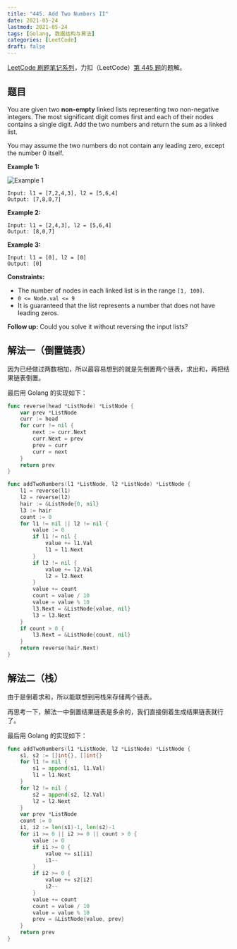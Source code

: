 ```yaml
---
title: "445. Add Two Numbers II"
date: 2021-05-24
lastmod: 2021-05-24
tags: [Golang, 数据结构与算法]
categories: [LeetCode]
draft: false
---
```


[LeetCode 刷题笔记系列](/posts/leetcode/leetcode)，力扣（LeetCode）[第 445 题](https://leetcode-cn.com/problems/add-two-numbers-ii)的题解。

<!--more-->

## 题目

You are given two **non-empty** linked lists representing two non-negative integers. The most significant digit comes first and each of their nodes contains a single digit. Add the two numbers and return the sum as a linked list.

You may assume the two numbers do not contain any leading zero, except the number 0 itself.

**Example 1:**

![Example 1](/images/leetcode/daily/445-add-two-numbers-ii/sumii-linked-list.jpg)

```text
Input: l1 = [7,2,4,3], l2 = [5,6,4]
Output: [7,8,0,7]
```

**Example 2:**

```text
Input: l1 = [2,4,3], l2 = [5,6,4]
Output: [8,0,7]
```

**Example 3:**

```text
Input: l1 = [0], l2 = [0]
Output: [0]
```

**Constraints:**

- The number of nodes in each linked list is in the range `[1, 100]`.
- `0 <= Node.val <= 9`
- It is guaranteed that the list represents a number that does not have leading zeros.

**Follow up:** Could you solve it without reversing the input lists?

## 解法一（倒置链表）

因为已经做过两数相加，所以最容易想到的就是先倒置两个链表，求出和，再把结果链表倒置。

最后用 Golang 的实现如下：

```go
func reverse(head *ListNode) *ListNode {
    var prev *ListNode
    curr := head
    for curr != nil {
        next := curr.Next
        curr.Next = prev
        prev = curr
        curr = next
    }
    return prev
}

func addTwoNumbers(l1 *ListNode, l2 *ListNode) *ListNode {
    l1 = reverse(l1)
    l2 = reverse(l2)
    hair := &ListNode{0, nil}
    l3 := hair
    count := 0
    for l1 != nil || l2 != nil {
        value := 0
        if l1 != nil {
            value += l1.Val
            l1 = l1.Next
        }
        if l2 != nil {
            value += l2.Val
            l2 = l2.Next
        }
        value += count
        count = value / 10
        value = value % 10
        l3.Next = &ListNode{value, nil}
        l3 = l3.Next
    }
    if count > 0 {
        l3.Next = &ListNode{count, nil}
    }
    return reverse(hair.Next)
}
```

## 解法二（栈）

由于是倒着求和，所以能联想到用栈来存储两个链表。

再思考一下，解法一中倒置结果链表是多余的，我们直接倒着生成结果链表就行了。

最后用 Golang 的实现如下：

```go
func addTwoNumbers(l1 *ListNode, l2 *ListNode) *ListNode {
    s1, s2 := []int{}, []int{}
    for l1 != nil {
        s1 = append(s1, l1.Val)
        l1 = l1.Next
    }
    for l2 != nil {
        s2 = append(s2, l2.Val)
        l2 = l2.Next
    }
    var prev *ListNode
    count := 0
    i1, i2 := len(s1)-1, len(s2)-1
    for i1 >= 0 || i2 >= 0 || count > 0 {
        value := 0
        if i1 >= 0 {
            value += s1[i1]
            i1--
        }
        if i2 >= 0 {
            value += s2[i2]
            i2--
        }
        value += count
        count = value / 10
        value = value % 10
        prev = &ListNode{value, prev}
    }
    return prev
}
```
